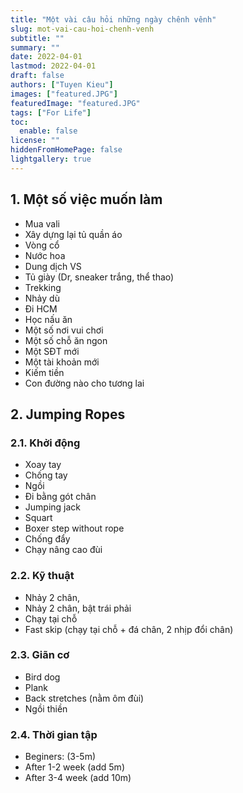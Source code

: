 ```yaml
---
title: "Một vài câu hỏi những ngày chênh vênh"
slug: mot-vai-cau-hoi-chenh-venh
subtitle: ""
summary: ""
date: 2022-04-01
lastmod: 2022-04-01
draft: false
authors: ["Tuyen Kieu"]
images: ["featured.JPG"]
featuredImage: "featured.JPG"
tags: ["For Life"]
toc:
  enable: false
license: ""
hiddenFromHomePage: false
lightgallery: true
---
```


## 1. Một số việc muốn làm

- Mua vali
- Xây dựng lại tủ quần áo
- Vòng cổ
- Nước hoa
- Dung dịch VS
- Tủ giày (Dr, sneaker trắng, thể thao)
- Trekking
- Nhảy dù
- Đi HCM
- Học nấu ăn
- Một số nơi vui chơi
- Một số chỗ ăn ngon
- Một SĐT mới
- Một tài khoản mới
- Kiếm tiền
- Con đường nào cho tương lai

## 2. Jumping Ropes

### 2.1. Khởi động

- Xoay tay
- Chống tay
- Ngồi
- Đi bằng gót chân
- Jumping jack
- Squart
- Boxer step without rope
- Chống đẩy
- Chạy nâng cao đùi

### 2.2. Kỹ thuật

- Nhảy 2 chân,
- Nhảy 2 chân, bật trái phải
- Chạy tại chỗ
- Fast skip (chạy tại chỗ + đá chân, 2 nhịp đổi chân)

### 2.3. Giãn cơ

- Bird dog
- Plank
- Back stretches (nằm ôm đùi)
- Ngồi thiền

### 2.4. Thời gian tập

- Beginers: (3-5m)
- After 1-2 week (add 5m)
- After 3-4 week (add 10m)
